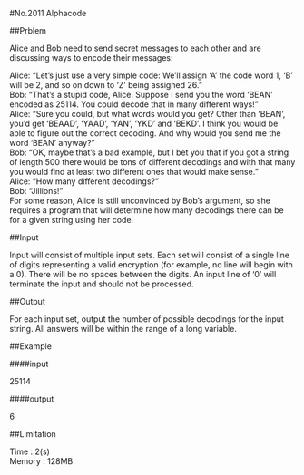 #No.2011   Alphacode

##Prblem

Alice and Bob need to send secret messages to each other and are discussing ways to encode their messages:  

Alice: “Let’s just use a very simple code: We’ll assign ‘A’ the code word 1, ‘B’ will be 2, and so on down to ‘Z’ being assigned 26.”  
Bob: “That’s a stupid code, Alice. Suppose I send you the word ‘BEAN’ encoded as 25114. You could decode that in many different ways!”  
Alice: “Sure you could, but what words would you get? Other than ‘BEAN’, you’d get ‘BEAAD’, ‘YAAD’, ‘YAN’, ‘YKD’ and ‘BEKD’. I think you would be able to figure out the correct decoding. And why would you send me the word ‘BEAN’ anyway?”  
Bob: “OK, maybe that’s a bad example, but I bet you that if you got a string of length 500 there would be tons of different decodings and with that many you would find at least two different ones that would make sense.”  
Alice: “How many different decodings?”  
Bob: “Jillions!”  
For some reason, Alice is still unconvinced by Bob’s argument, so she requires a program that will determine how many decodings there can be for a given string using her code.  

##Input

Input will consist of multiple input sets. Each set will consist of a single line of digits representing a valid encryption (for example, no line will begin with a 0). There will be no spaces between the digits. An input line of ‘0’ will terminate the input and should not be processed.  

##Output

For each input set, output the number of possible decodings for the input string. All answers will be within the range of a long variable.  

##Example

####input

25114

####output

6

##Limitation

Time : 2(s)  
Memory : 128MB
